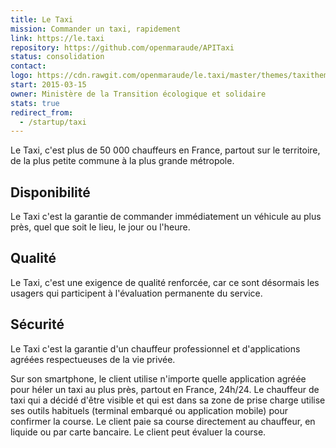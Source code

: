 ```yaml
---
title: Le Taxi
mission: Commander un taxi, rapidement
link: https://le.taxi
repository: https://github.com/openmaraude/APITaxi
status: consolidation
contact:
logo: https://cdn.rawgit.com/openmaraude/le.taxi/master/themes/taxitheme/static/images/logo_le.taxi.svg
start: 2015-03-15
owner: Ministère de la Transition écologique et solidaire
stats: true
redirect_from:
  - /startup/taxi
---
```


Le Taxi, c'est plus de 50 000 chauffeurs en France, partout sur le territoire, de la plus petite commune à la plus grande métropole.

Disponibilité
-------------

Le Taxi c'est la garantie de commander immédiatement un véhicule au plus près, quel que soit le lieu, le jour ou l'heure.

Qualité
-------

Le Taxi, c'est une exigence de qualité renforcée, car ce sont désormais les usagers qui participent à l'évaluation permanente du service.

Sécurité
--------

Le Taxi c'est la garantie d'un chauffeur professionnel et d'applications agréées respectueuses de la vie privée.

Sur son smartphone, le client utilise n'importe quelle application agréée pour héler un taxi au plus près, partout en France, 24h/24. Le chauffeur de taxi qui a décidé d'être visible et qui est dans sa zone de prise charge utilise ses outils habituels (terminal embarqué ou application mobile) pour confirmer la course. Le client paie sa course directement au chauffeur, en liquide ou par carte bancaire. Le client peut évaluer la course.
